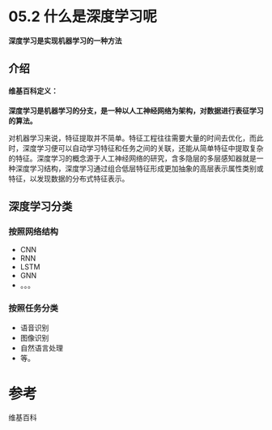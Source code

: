 # 05.2 什么是深度学习呢

**深度学习是实现机器学习的一种方法**

## 介绍

#### 维基百科定义：

**深度学习是机器学习的分支，是一种以人工神经网络为架构，对数据进行表征学习的算法。**

对机器学习来说，特征提取并不简单。特征工程往往需要大量的时间去优化，而此时，深度学习便可以自动学习特征和任务之间的关联，还能从简单特征中提取复杂的特征。深度学习的概念源于人工神经网络的研究，含多隐层的多层感知器就是一种深度学习结构，深度学习通过组合低层特征形成更加抽象的高层表示属性类别或特征，以发现数据的分布式特征表示。

## 深度学习分类

### 按照网络结构

- CNN
- RNN
- LSTM
- GNN
- 。。。

### 按照任务分类

- 语音识别
- 图像识别
- 自然语言处理
- 等。

# 参考

维基百科